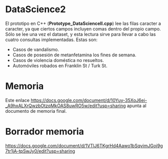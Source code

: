 # DataScience2

El prototipo en C++ (**Prototype_DataScienceII.cpp**) lee las filas caracter a caracter, ya que ciertos campos incluyen comas dentro del propio campo. Sólo se lee una vez el dataset, y esta lectura sirve para llevar a cabo las cuatro consultas implementadas. Estas son:
* Casos de vandalismo.
* Casos de posesión de metanfetamina los fines de semana.
* Casos de violencia doméstica no resueltos.
* Automóviles robados en Franklin St / Turk St.

# Memoria
Este enlace https://docs.google.com/document/d/10Yuy-35XoJ6ei-_A9hxALXrQwzbOtzqMkOAS8uwRO5w/edit?usp=sharing apunta al documento de memoria final.
# Borrador memoria
https://docs.google.com/document/d/1VTlJ6TKgrHd4Aawo1bSqvimJGoj9g7tr1jA-tpSwJy0/edit?usp=sharing
